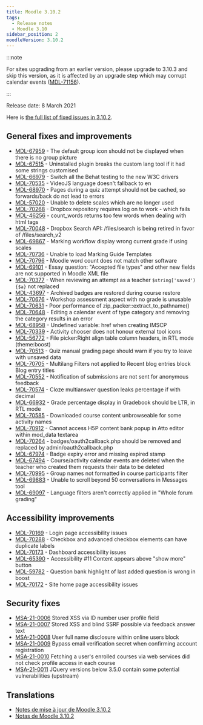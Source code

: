 ```yaml
---
title: Moodle 3.10.2
tags:
  - Release notes
  - Moodle 3.10
sidebar_position: 2
moodleVersion: 3.10.2
---
```



:::note

For sites upgrading from an earlier version, please upgrade to 3.10.3 and skip this version, as it is affected by an upgrade step which may corrupt calendar events ([MDL-71156](https://moodle.atlassian.net/browse/MDL-71156)).

:::

Release date: 8 March 2021

Here is [the full list of fixed issues in 3.10.2](https://moodle.atlassian.net/secure/IssueNavigator!executeAdvanced.jspa?jqlQuery=project+%3D+mdl+AND+resolution+%3D+fixed+AND+fixVersion+in+%28%223.10.2%22%29+ORDER+BY+priority+DESC&runQuery=true&clear=true).

## General fixes and improvements

- [MDL-67959](https://moodle.atlassian.net/browse/MDL-67959) - The default group icon should not be displayed when there is no group picture
- [MDL-67515](https://moodle.atlassian.net/browse/MDL-67515) - Uninstalled plugin breaks the custom lang tool if it had some strings customised
- [MDL-66979](https://moodle.atlassian.net/browse/MDL-66979) - Switch all the Behat testing to the new W3C drivers
- [MDL-70535](https://moodle.atlassian.net/browse/MDL-70535) - VideoJS  language doesn't fallback to en
- [MDL-68970](https://moodle.atlassian.net/browse/MDL-68970) - Pages during a quiz attempt should not be cached, so forwards/back do not lead to errors
- [MDL-57020](https://moodle.atlassian.net/browse/MDL-57020) - Unable to delete scales which are no longer used
- [MDL-70268](https://moodle.atlassian.net/browse/MDL-70268) - Dropbox repository requires log on to work - which fails
- [MDL-46256](https://moodle.atlassian.net/browse/MDL-46256) - count_words returns too few words when dealing with html tags
- [MDL-70048](https://moodle.atlassian.net/browse/MDL-70048) - Dropbox Search API: /files/search is being retired in favor of /files/search_v2
- [MDL-69867](https://moodle.atlassian.net/browse/MDL-69867) - Marking workflow display wrong current grade if using scales
- [MDL-70736](https://moodle.atlassian.net/browse/MDL-70736) - Unable to load Marking Guide Templates
- [MDL-70796](https://moodle.atlassian.net/browse/MDL-70796) - Moodle word count does not match other software
- [MDL-69101](https://moodle.atlassian.net/browse/MDL-69101) - Essay question: "Accepted file types" and other new fields are not supported in Moodle XML file
- [MDL-70377](https://moodle.atlassian.net/browse/MDL-70377) - When reviewing an attempt as a teacher `$string['saved') {$a}` not replaced
- [MDL-43697](https://moodle.atlassian.net/browse/MDL-43697) - Archived badges are restored during course restore
- [MDL-70676](https://moodle.atlassian.net/browse/MDL-70676) - Workshop assessment aspect with no grade is unusable
- [MDL-70631](https://moodle.atlassian.net/browse/MDL-70631) - Poor performance of zip_packer::extract_to_pathname()
- [MDL-70648](https://moodle.atlassian.net/browse/MDL-70648) - Editing a calendar event of type category and removing the category results in an error
- [MDL-68958](https://moodle.atlassian.net/browse/MDL-68958) - Undefined variable: href when creating IMSCP
- [MDL-70339](https://moodle.atlassian.net/browse/MDL-70339) - Activity chooser does not honour external tool icons
- [MDL-56772](https://moodle.atlassian.net/browse/MDL-56772) - File picker:Right align table column headers, in RTL mode (theme:boost)
- [MDL-70513](https://moodle.atlassian.net/browse/MDL-70513) - Quiz manual grading page should warn if you try to leave with unsaved data
- [MDL-70705](https://moodle.atlassian.net/browse/MDL-70705) - Multilang Filters not applied to Recent blog entries block Blog entry titles
- [MDL-70552](https://moodle.atlassian.net/browse/MDL-70552) - Notification of submissions are not sent for anonymous feedback
- [MDL-70574](https://moodle.atlassian.net/browse/MDL-70574) - Cloze multianswer question leaks percentage if with decimal
- [MDL-66932](https://moodle.atlassian.net/browse/MDL-66932) - Grade percentage display in Gradebook should be LTR, in RTL mode
- [MDL-70585](https://moodle.atlassian.net/browse/MDL-70585) - Downloaded course content unbrowseable for some activity names
- [MDL-70912](https://moodle.atlassian.net/browse/MDL-70912) - Cannot access H5P content bank popup in Atto editor within mod_data textarea
- [MDL-70264](https://moodle.atlassian.net/browse/MDL-70264) - badges/oauth2callback.php should be removed and replaced by admin/oauth2callback.php
- [MDL-67974](https://moodle.atlassian.net/browse/MDL-67974) - Badge expiry error and missing expired stamp
- [MDL-67494](https://moodle.atlassian.net/browse/MDL-67494) - Course/activity calendar events are deleted when the teacher who created them requests their data to be deleted
- [MDL-70995](https://moodle.atlassian.net/browse/MDL-70995) - Group names not formatted in course participants filter
- [MDL-69883](https://moodle.atlassian.net/browse/MDL-69883) - Unable to scroll beyond 50 conversations in Messages tool
- [MDL-69097](https://moodle.atlassian.net/browse/MDL-69097) - Language filters aren't correctly applied in "Whole forum grading"

## Accessibility improvements

- [MDL-70169](https://moodle.atlassian.net/browse/MDL-70169) - Login page accessibility issues
- [MDL-70288](https://moodle.atlassian.net/browse/MDL-70288) - Checkbox and advanced checkbox elements can have duplicate labels
- [MDL-70173](https://moodle.atlassian.net/browse/MDL-70173) - Dashboard accessibility issues
- [MDL-65390](https://moodle.atlassian.net/browse/MDL-65390) - Accessibility #11 Content appears above "show more" button
- [MDL-59782](https://moodle.atlassian.net/browse/MDL-59782) - Question bank highlight of last added question is wrong in boost
- [MDL-70172](https://moodle.atlassian.net/browse/MDL-70172) - Site home page accessibility issues

## Security fixes

- [MSA-21-0006](https://moodle.org/mod/forum/discuss.php?d=419650) Stored XSS via ID number user profile field
- [MSA-21-0007](https://moodle.org/mod/forum/discuss.php?d=419651) Stored XSS and blind SSRF possible via feedback answer text
- [MSA-21-0008](https://moodle.org/mod/forum/discuss.php?d=419652) User full name disclosure within online users block
- [MSA-21-0009](https://moodle.org/mod/forum/discuss.php?d=419653) Bypass email verification secret when confirming account registration
- [MSA-21-0010](https://moodle.org/mod/forum/discuss.php?d=419654) Fetching a user's enrolled courses via web services did not check profile access in each course
- [MSA-21-0011](https://moodle.org/mod/forum/discuss.php?d=419655) JQuery versions below 3.5.0 contain some potential vulnerabilities (upstream)

## Translations

- [Notes de mise à jour de Moodle 3.10.2](https://docs.moodle.org/fr/Notes_de_mise_à_jour_de_Moodle_3.10.2)
- [Notas de Moodle 3.10.2](https://docs.moodle.org/es/Notas_de_Moodle_3.10.2)
